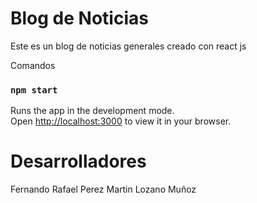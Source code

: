 # Blog de Noticias

Este es un blog de noticias generales creado con react js

Comandos

### `npm start`

Runs the app in the development mode.\
Open [http://localhost:3000](http://localhost:3000) to view it in your browser.

# Desarrolladores
Fernando Rafael Perez
Martin Lozano Muñoz





